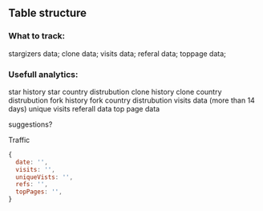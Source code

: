 ## Table structure

### What to track:

stargizers data;
clone data;
visits data;
referal data;
toppage data;

### Usefull analytics:

star history
star country distrubution
clone history
clone country distrubution
fork history
fork country distrubution
visits data (more than 14 days)
unique visits
referall data
top page data

suggestions?


Traffic

```js
{
  date: '',
  visits: '',
  uniqueVists: '',
  refs: '',
  topPages: '',
}
```